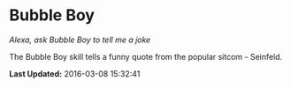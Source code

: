 # Bubble Boy
*Alexa, ask Bubble Boy to tell me a joke*

The Bubble Boy skill tells a funny quote from the popular sitcom - Seinfeld.

**Last Updated:** 2016-03-08 15:32:41